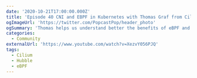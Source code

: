 ```yaml
---
date: '2020-10-21T17:00:00.000Z'
title: 'Episode 40 CNI and EBPF in Kubernetes with Thomas Graf from Cilium'
ogImageUrl: 'https://twitter.com/PopcastPop/header_photo'
ogSummary: 'Thomas helps us understand better the benefits of eBPF and the open source projects Cilium along with Hubble'
categories:
  - Community
externalUrl: 'https://www.youtube.com/watch?v=XezvY056PJQ'
tags:
  - Cilium
  - Hubble
  - eBPF
---
```

